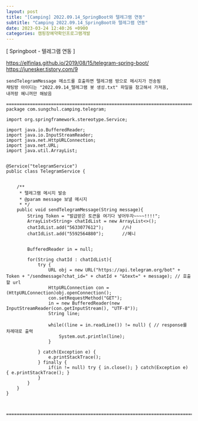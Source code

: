 ```yaml
---
layout: post
title: "[Camping] 2022.09.14_SpringBoot와 텔레그램 연동"
subtitle: "Camping 2022.09.14_SpringBoot와 텔레그램 연동"
date: 2023-03-24 12:40:26 +0900
categories: 캠핑장예약확인프로그램개발
---
```

[ Springboot - 텔레그램 연동 ]


https://elfinlas.github.io/2019/08/15/telegram-spring-boot/
https://junesker.tistory.com/9



	sendTelegramMessage 메소드를 호출하면 텔레그램 방으로 메시지가 전송됨
	채팅방 아이디는 "2022.09.14_텔레그램 봇 생성.txt" 파일을 참고해서 가져옴,
	내꺼랑 혜니꺼만 해놨음
	
	=================================================================================================================
	package com.sungchul.camping.telegram;

	import org.springframework.stereotype.Service;

	import java.io.BufferedReader;
	import java.io.InputStreamReader;
	import java.net.HttpURLConnection;
	import java.net.URL;
	import java.util.ArrayList;


	@Service("telegramService")
	public class TelegramService {


		/**
		 * 텔레그램 메시지 발송
		 * @param message 보낼 메시지
		 * */
		public void sendTelegramMessage(String message){
			String Token = "발급받은 토큰을 여기다 넣어두자~~~~!!!!";
			ArrayList<String> chatIdList = new ArrayList<>();
			chatIdList.add("5633077612");       //나
			chatIdList.add("5592564880");       //혜니


			BufferedReader in = null;

			for(String chatId : chatIdList){
				try {
					URL obj = new URL("https://api.telegram.org/bot" + Token + "/sendmessage?chat_id=" + chatId + "&text=" + message); // 호출할 url
					HttpURLConnection con = (HttpURLConnection)obj.openConnection();
					con.setRequestMethod("GET");
					in = new BufferedReader(new InputStreamReader(con.getInputStream(), "UTF-8"));
					String line;

					while((line = in.readLine()) != null) { // response를 차례대로 출력
						System.out.println(line);
					}

				} catch(Exception e) {
					e.printStackTrace();
				} finally {
					if(in != null) try { in.close(); } catch(Exception e) { e.printStackTrace(); }
				}
			}
		}
	}



	=================================================================================================================

